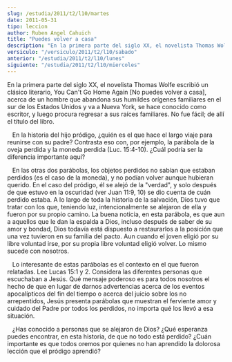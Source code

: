 ```yaml
---
slug: /estudia/2011/t2/l10/martes
date: 2011-05-31
tipo: leccion
author: Ruben Angel Cahuich
title: "Puedes volver a casa"
description: "En la primera parte del siglo XX, el novelista Thomas Wolfe escribió un clásico literario, You Can’t Go Home Again [No puedes volver a casa], acerca de un hombre que abandona sus humildes orígenes familiares en..."
versiculo: "/versiculo/2011/t2/l10/sabado"
anterior: "/estudia/2011/t2/l10/lunes"
siguiente: "/estudia/2011/t2/l10/miercoles"
---
```


En la primera parte del siglo XX, el novelista Thomas Wolfe escribió un clásico literario, You Can't Go Home Again [No puedes volver a casa], acerca de un hombre que abandona sus humildes orígenes familiares en el sur de los Estados Unidos y va a Nueva York, se hace conocido como escritor, y luego procura regresar a sus raíces familiares. No fue fácil; de allí el título del libro.

   En la historia del hijo pródigo, ¿quién es el que hace el largo viaje para reunirse con su padre? Contrasta eso con, por ejemplo, la parábola de la oveja perdida y la moneda perdida (Luc. 15:4-10). ¿Cuál podría ser la diferencia importante aquí?

   En las otras dos parábolas, los objetos perdidos no sabían que estaban perdidos (es el caso de la moneda), y no podían volver aunque hubieran querido. En el caso del pródigo, él se alejó de la "verdad", y solo después de que estuvo en la oscuridad (ver Juan 11:9, 10) se dio cuenta de cuán perdido estaba. A lo largo de toda la historia de la salvación, Dios tuvo que tratar con los que, teniendo luz, intencionalmente se alejaron de ella y fueron por su propio camino. La buena noticia, en esta parábola, es que aun a aquellos que le dan la espalda a Dios, incluso después de saber de su amor y bondad, Dios todavía está dispuesto a restaurarlos a la posición que una vez tuvieron en su familia del pacto. Aun cuando el joven eligió por su libre voluntad irse, por su propia libre voluntad eligió volver. Lo mismo sucede con nosotros.

   Lo interesante de estas parábolas es el contexto en el que fueron relatadas. Lee Lucas 15:1 y 2. Considera las diferentes personas que escuchaban a Jesús. Qué mensaje poderoso es para todos nosotros el hecho de que en lugar de darnos advertencias acerca de los eventos apocalípticos del fin del tiempo o acerca del juicio sobre los no arrepentidos, Jesús presenta parábolas que muestran el ferviente amor y cuidado del Padre por todos los perdidos, no importa qué los llevó a esa situación.

   ¿Has conocido a personas que se alejaron de Dios? ¿Qué esperanza puedes encontrar, en esta historia, de que no todo está perdido? ¿Cuán importante es que todos oremos por quienes no han aprendido la dolorosa lección que el pródigo aprendió?
